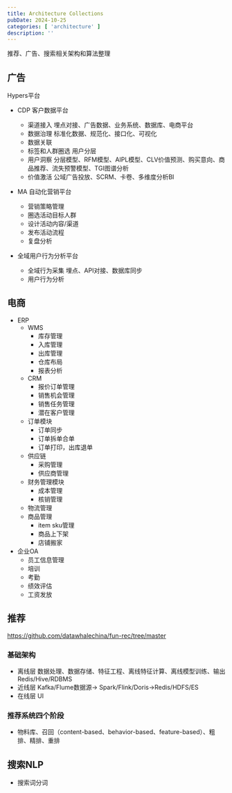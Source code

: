 ```yaml
---
title: Architecture Collections
pubDate: 2024-10-25
categories: [ 'architecture' ]
description: ''
---
```


推荐、广告、搜索相关架构和算法整理

## 广告

Hypers平台

* CDP 客户数据平台
    * 渠道接入 埋点对接、广告数据、业务系统、数据库、电商平台
    * 数据治理 标准化数据、规范化、接口化、可视化
    * 数据关联
    * 标签和人群圈选 用户分层
    * 用户洞察 分层模型、RFM模型、AIPL模型、CLV价值预测、购买意向、商品推荐、流失预警模型、TGI图谱分析
    * 价值激活 公域广告投放、SCRM、卡卷、多维度分析BI

* MA 自动化营销平台
    * 营销策略管理
    * 圈选活动目标人群
    * 设计活动内容/渠道
    * 发布活动流程
    * 复盘分析

* 全域用户行为分析平台
    * 全域行为采集 埋点、API对接、数据库同步
    * 用户行为分析

## 电商

* ERP
    * WMS
        * 库存管理
        * 入库管理
        * 出库管理
        * 仓库布局
        * 报表分析
    * CRM
        * 报价订单管理
        * 销售机会管理
        * 销售任务管理
        * 潜在客户管理
    * 订单模块
        * 订单同步
        * 订单拆单合单
        * 订单打印，出库退单
    * 供应链
        * 采购管理
        * 供应商管理
    * 财务管理模块
        * 成本管理
        * 核销管理
    * 物流管理
    * 商品管理
        * item sku管理
        * 商品上下架
        * 店铺搬家
* 企业OA
    * 员工信息管理
    * 培训
    * 考勤
    * 绩效评估
    * 工资发放

## 推荐

https://github.com/datawhalechina/fun-rec/tree/master

### 基础架构

* 离线层 数据处理、数据存储、特征工程、离线特征计算、离线模型训练、输出Redis/Hive/RDBMS
* 近线层 Kafka/Flume数据源-> Spark/Flink/Doris->Redis/HDFS/ES
* 在线层 UI

### 推荐系统四个阶段

* 物料库、召回（content-based、behavior-based、feature-based）、粗排、精排、重排

## 搜索NLP

* 搜索词分词